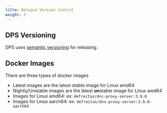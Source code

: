 ```yaml
---
title: Release Version Control
weight: 3
---
```


## DPS Versioning

DPS uses [semantic versioning][1] for releasing.

## Docker Images

There are three types of docker images

* Latest images are the latest stable image for Linux amd64
* Nightly/Unstable images are the latest **un**stable image for Linux amd64
* Images for Linux amd64: ex: `defreitas/dns-proxy-server:3.9.0`
* Images for Linux aarch64: ex: `defreitas/dns-proxy-server:3.9.0-aarch64`

[1]: https://en.wikipedia.org/wiki/Software_versioning#Semantic_versioning
